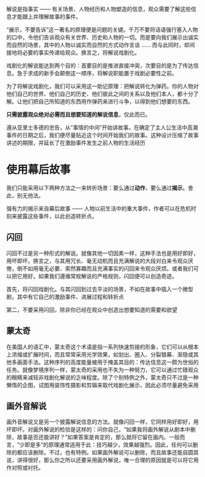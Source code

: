 
解说是指事实 —— 有关场景、人物经历和人物塑造的信息，观众需要了解这些信息才能跟上并理解故事的事件。

“展示，不要告诉”这一著名的原理便是问题的关键。千万不要将话语强行塞入人物的口中，令他们告诉观众有关世界、历史和人物的一切。而是要向我们展示出诚实而自然的场景，其中的人物以诚实而自然的方式动作言谈 …… 而与此同时，却间接地将必要的事实传递给观众。换言之，将解说戏剧化。

戏剧化的解说能达到两个目的：首要目的是推进直接冲突，次要目的是为了传达信息。急于求成的新手会颠倒这一顺序，将解说职能置于戏剧必要性之前。

为了将解说戏剧化，我们可以采用这一助记原理：把解说转化为弹药。你的人物对他们自己的世界、他们自己的历史、他们彼此之间的关系以及他们本人，都十分了解。让他们把自己所知道的东西用作弹药来进行斗争，以得到他们想要的东西。

**只需披露观众绝对必需而且想要知道的解说信息**，仅此而已。

遵从亚里士多德的忠告，从“事情的中间”开始讲故事。在确定了主人公生活中高潮事件的日期之后，我们便尽量贴近这个时间开始我们的故事。这种设计压缩了故事讲述的期限，并延长了在激励事件发生之前人物的生活经历

# 使用幕后故事

我们只能采用以下两种方法之一来转折场景：要么通过**动作**，要么通过**揭示**。舍此，别无他法。

强有力的揭示来自幕后故事 —— 人物以前生活中的重大事件，作者可以在危机时刻来披露这些事件，以此创造转折点。

## 闪回

闪回不过是另一种形式的解说。就像其他一切因素一样，这种手法也是用好即好，用坏即坏。换言之，与其用冗长、毫无动机而且充满解说的大段对白来令观众厌倦，倒不如用毫无必要、索然寡趣而且充满事实的闪回来令观众厌烦。或者我们可以把它用好。如果我们遵循常规解说的严格规则，闪回便可以创造奇迹。

首先，将闪回戏剧化。与其闪回到过去平淡的场景，不如在故事中插入一个微型剧，其中有它自己的激励事件、进展过程和转折点

第二，不要采用闪回，除非你已经在观众中创造出想要知道的需要和欲望

## 蒙太奇

在美国人的语汇中，蒙太奇这个术语是指一系列快速剪接的形象，它们可以从根本上浓缩或扩展时间，而且常常采用光学效果，如划出、圈入、分裂银幕、渐隐或其他多画面手法。这种序列的高度能量被用于掩盖其目的：传达信息这一颇为世俗的任务。就像梦境序列一样，蒙太奇的采用也不失为一种努力，它可以通过忙碌观众的眼睛来减轻非戏剧化解说的乏味程度。除了个别特例之外，蒙太奇只不过是一种懒惰的企图，试图用装饰性摄影和剪辑来取代戏剧化展示，因此必须尽量避免采用

## 画外音解说

画外音解说又是另一个披露解说信息的方法。就像闪回一样，它同样用好即好，用坏即坏。对画外解说的检验是这样的：问你自己，“如果我将画外解说从剧本中删除，故事是否还能讲好？”如果答案是肯定的，那么就将它留在画内。一般而言，“少即是多”的原理通常适用于此：技巧越少，效果越强烈。因此，任何可以删除的都应该删除。不过，也有特例。如果画外解说可以删除，而且故事还能自圆其说，讲得很好，那么你之所以还要采用画外解说，唯一合理的原因就是可以将它用作对照或衬托。